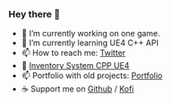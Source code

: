 ### Hey there 👋

- 🔭 I’m currently working on one game.
- 🌱 I’m currently learning UE4 C++ API
- 📫 How to reach me: [Twitter](https://twitter.com/DavidCRicardo)
- 💬 [Inventory System CPP UE4](https://github.com/DavidCRicardo/InventorySystemCPP)
- 📫 Portfolio with old projects: [Portfolio](https://davidcricardo.github.io/)
- ☕ Support me on [Github](https://github.com/sponsors/DavidCRicardo/) / [Kofi](https://ko-fi.com/davidcricardo/) 

<!--
**DavidCRicardo/DavidCRicardo** is a ✨ _special_ ✨ repository because its `README.md` (this file) appears on your GitHub profile.

Here are some ideas to get you started:

- 🔭 I’m currently working on ...
- 🌱 I’m currently learning ...
- 👯 I’m looking to collaborate on ...
- 🤔 I’m looking for help with ...
- 💬 Ask me about ...
- 📫 How to reach me: ...
- 😄 Pronouns: ...
- ⚡ Fun fact: ...
-->
